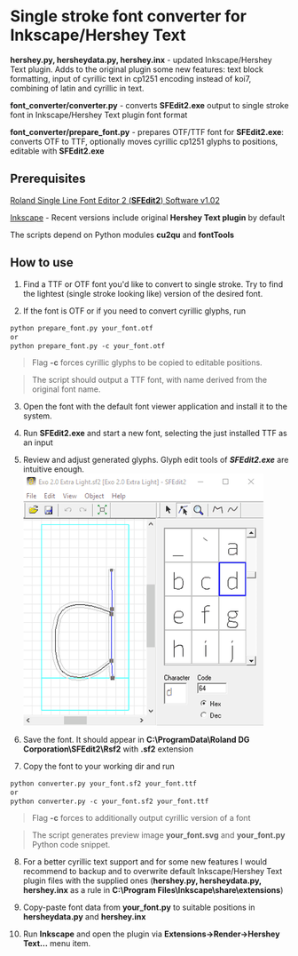Single stroke font converter for Inkscape/Hershey Text
======================================================

**hershey.py,
hersheydata.py,
hershey.inx** - updated Inkscape/Hershey Text plugin. Adds to the original plugin some new features: text block formatting, input of cyrillic text in cp1251 encoding instead of koi7, combining of latin and cyrillic in text.

**font_converter/converter.py** - converts **SFEdit2.exe** output to single stroke font in Inkscape/Hershey Text plugin font format

**font_converter/prepare_font.py** - prepares OTF/TTF font for **SFEdit2.exe**: converts OTF to TTF, optionally moves cyrillic cp1251 glyphs to positions, editable with **SFEdit2.exe**

Prerequisites
-------------

[Roland Single Line Font Editor 2 (**SFEdit2**) Software v1.02](http://support.rolanddga.com/_layouts/rolanddga/productdetail.aspx?pm=egx-30a)

[Inkscape](http://inkscape.org) - Recent versions include original **Hershey Text plugin** by default

The scripts depend on Python modules **cu2qu** and **fontTools**


How to use
----------

1. Find a TTF or OTF font you'd like to convert to single stroke. Try to find the lightest (single stroke looking like) version of the desired font.

2. If the font is OTF or if you need to convert cyrillic glyphs, run
```
python prepare_font.py your_font.otf
or 
python prepare_font.py -c your_font.otf
```
> Flag **-c** forces cyrillic glyphs to be copied to editable positions.

> The script should output a TTF font, with name derived from the original font name.

3. Open the font with the default font viewer application and install it to the system.

4. Run **SFEdit2.exe** and start a new font, selecting the just installed TTF as an input

5. Review and adjust generated glyphs. Glyph edit tools of ***SFEdit2.exe*** are intuitive enough. 
![SFEdit2.exe](/i/sfedit2.png)

6. Save the font. It should appear in **C:\ProgramData\Roland DG Corporation\SFEdit2\Rsf2** with **.sf2** extension

7. Copy the font to your working dir and run
```
python converter.py your_font.sf2 your_font.ttf
or 
python converter.py -c your_font.sf2 your_font.ttf
```
> Flag **-c** forces to additionally output cyrillic version of a font

> The script generates preview image **your_font.svg** and **your_font.py** Python code snippet.

8. For a better cyrillic text support and for some new features I would recommend to backup and to overwrite default Inkscape/Hershey Text plugin files with the supplied ones (**hershey.py, hersheydata.py, hershey.inx** as a rule in **C:\Program Files\Inkscape\share\extensions**)

9. Copy-paste font data from **your_font.py** to suitable positions in **hersheydata.py** and **hershey.inx**

10. Run **Inkscape** and open the plugin via **Extensions->Render->Hershey Text...** menu item.




